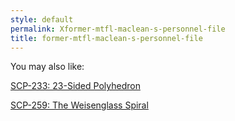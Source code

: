 ```yaml
---
style: default
permalink: Xformer-mtfl-maclean-s-personnel-file
title: former-mtfl-maclean-s-personnel-file
---
```

You may also like:

[SCP-233: 23-Sided Polyhedron](http://scp-wiki.net/scp-233)

[SCP-259: The Weisenglass Spiral](http://scp-wiki.net/scp-259)
